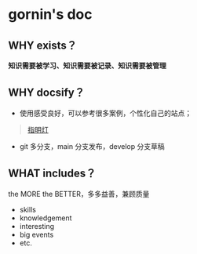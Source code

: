# gornin's doc

## WHY exists？

<strong>知识需要被学习、知识需要被记录、知识需要被管理</strong>

## WHY docsify？

- 使用感受良好，可以参考很多案例，个性化自己的站点；

> [指明灯](https://github.com/docsifyjs/awesome-docsify#showcase)

- git 多分支，main 分支发布，develop 分支草稿

## WHAT includes？

the MORE the BETTER，多多益善，兼顾质量

- skills
- knowledgement
- interesting
- big events
- etc.
